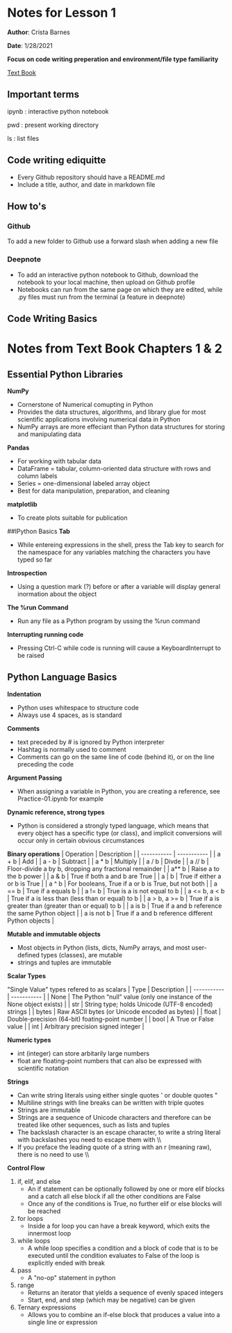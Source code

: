 # Notes for Lesson 1
**Author**: Crista Barnes

**Date**: 1/28/2021

**Focus on code writing preperation and environment/file type familiarity** 

[Text Book](https://github.com/chenomg/CS_BOOKS/blob/master/Python%20for%20Data%20Analysis%2C%202nd%20Edition.pdf)

## Important terms
ipynb
: interactive python notebook 

pwd
 : present working directory
 
ls
 : list files

## Code writing ediquitte
- Every Github repository should have a README.md
- Include a title, author, and date in markdown file

## How to's
### Github
To add a new folder to Github use a forward slash when adding a new file 

### Deepnote
 - To add an interactive python notebook to Github, download the notebook to your local machine, then upload on Github profile 
 - Notebooks can run from the same page on which they are edited, while .py files must run from the terminal (a feature in deepnote) 
 
 ## Code Writing Basics 
 
# Notes from Text Book Chapters 1 & 2

## Essential Python Libraries

**NumPy**
 - Cornerstone of Numerical comupting in Python
 - Provides the data structures, algorithms, and library glue for most scientific applications involving numerical data in Python
 - NumPy arrays are more effeciant than Python data structures for storing and manipulating data

**Pandas**
 - For working with tabular data
 - DataFrame = tabular, column-oriented data structure with rows and column labels
 - Series = one-dimensional labeled array object
 - Best for data manipulation, preparation, and cleaning

**matplotlib**
 - To create plots suitable for publication 
 
##IPython Basics
**Tab**
 - While entereing expressions in the shell, press the Tab key to search for the namespace for any variables matching the characters you have typed so far
 
**Introspection**
 - Using a question mark (?) before or after a variable will display general inormation about the object
 
**The %run Command**
 - Run any file as a Python program by ussing the %run command
 
**Interrupting running code** 
 - Pressing Ctrl-C while code is running will cause a KeyboardInterrupt to be raised 

## Python Language Basics 
**Indentation**
 - Python uses whitespace to structure code
 - Always use 4 spaces, as is standard 

**Comments**
 - text preceded by # is ignored by Python interpreter
 - Hashtag is normally used to comment 
 - Comments can go on the same line of code (behind it), or on the line preceding the code 
 
**Argument Passing**
 - When assigning a variable in Python, you are creating a reference, see Practice-01.ipynb for example
 
**Dynamic reference, strong types**
 - Python is considered a strongly typed language, which means that every object has a specific type (or class), and implicit conversions will occur only in certain obvious circumstances
 
**Binary operations**
| Operation | Description |
| ----------- | ----------- |
| a + b | Add |
| a - b | Subtract |
| a * b | Multiply |
| a / b | Divde |
| a // b | Floor-divide a by b, dropping any fractional remainder |
| a** b | Raise a to the b power |
| a & b | True if both a and b are True |
| a &#124; b | True if either a or b is True | 
| a ^ b | For booleans, True if a or b is True, but not both |
| a == b | True if a equals b |
| a != b | True is a is not equal to b |
| a <= b, a < b | True if a is less than (less than or equal) to b |
| a > b, a >= b | True if a is greater than (greater than or equal) to b |
| a is b | True if a and b reference the same Python object |
| a is not b | True if a and b reference different Python objects |

 **Mutable and immutable objects**
  - Most objects in Python (lists, dicts, NumPy arrays, and most user-defined types (classes), are mutable
  - strings and tuples are immutable
 
 **Scalar Types**
 
 "Single Value" types refered to as scalars
| Type | Description |
| ----------- | ----------- |
| None | The Python “null” value (only one instance of the None object exists) |
| str | String type; holds Unicode (UTF-8 encoded) strings |
| bytes | Raw ASCII bytes (or Unicode encoded as bytes) |
| float | Double-precision (64-bit) foating-point number |
| bool | A True or False value |
| int | Arbitrary precision signed integer |

**Numeric types**
 - int (integer) can store arbitarily large numbers
 - float are floating-point numbers that can also be expressed with scientific notation 
 
**Strings**
 - Can write string literals using either single quotes ' or double quotes "
 - Multiline strings with line breaks can be written with triple quotes
 - Strings are immutable
 - Strings are a sequence of Unicode characters and therefore can be treated like other sequences, such as lists and tuples
 - The backslash character is an escape character, to write a string literal with backslashes you need to escape them with \\\
 - If you preface the leading quote of a string with an r (meaning raw), there is no need to use \\\

**Control Flow**
1. if, elif, and else
    - An if statement can be optionally followed by one or more elif blocks and a catch all else block if all the other conditions are False
    - Once any of the conditions is True, no further elif or else blocks will be reached
2. for loops
    - Inside a for loop you can have a break keyword, which exits the innermost loop
3. while loops
    - A while loop specifies a condition and a block of code that is to be executed until the condition evaluates to False of the loop is explicitly ended with break
4. pass
    - A "no-op" statement in python
5. range
    - Returns an iterator that yields a sequence of evenly spaced integers 
    - Start, end, and step (which may be negative) can be given
6. Ternary expressions
    - Allows you to combine an if-else block that produces a value into a single line or expression
 
